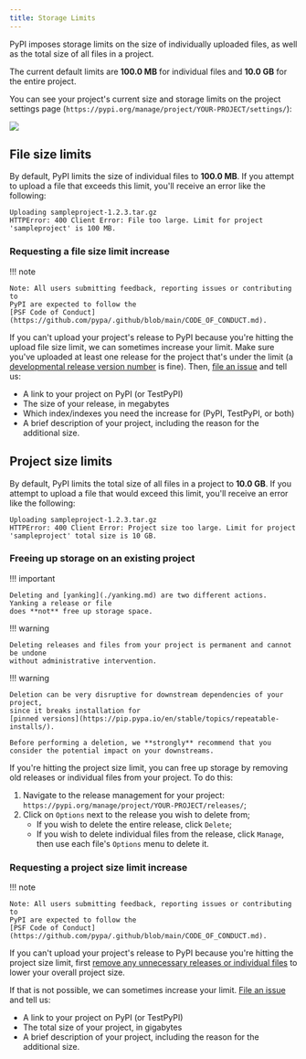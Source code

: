 ```yaml
---
title: Storage Limits
---
```


PyPI imposes storage limits on the size of individually uploaded files,
as well as the total size of all files in a project.

The current default limits are **100.0 MB** for individual files and **10.0 GB**
for the entire project.

You can see your project's current size and storage limits on
the project settings page (`https://pypi.org/manage/project/YOUR-PROJECT/settings/`):

![](/assets/project-size-and-limits.png)

## File size limits

By default, PyPI limits the size of individual files to **100.0 MB**.
If you attempt to upload a file that exceeds this limit, you'll receive
an error like the following:

```console
Uploading sampleproject-1.2.3.tar.gz
HTTPError: 400 Client Error: File too large. Limit for project 'sampleproject' is 100 MB.
```

### Requesting a file size limit increase

!!! note

    Note: All users submitting feedback, reporting issues or contributing to
    PyPI are expected to follow the
    [PSF Code of Conduct](https://github.com/pypa/.github/blob/main/CODE_OF_CONDUCT.md).

If you can't upload your project's release to PyPI because you're hitting the
upload file size limit, we can sometimes increase your limit. Make sure you've
uploaded at least one release for the project that's under the limit
(a [developmental release version number](https://packaging.python.org/en/latest/specifications/version-specifiers/#developmental-releases) is fine). Then,
[file an issue](https://github.com/pypi/support/issues/new?assignees=&labels=limit+request&template=limit-request-file.yml&title=File+Limit+Request%3A+PROJECT_NAME+-+000+MB) and tell
us:

- A link to your project on PyPI (or TestPyPI)
- The size of your release, in megabytes
- Which index/indexes you need the increase for (PyPI, TestPyPI, or both)
- A brief description of your project, including the reason for the additional size.

## Project size limits

By default, PyPI limits the total size of all files in a project to **10.0 GB**.
If you attempt to upload a file that would exceed this limit, you'll receive
an error like the following:

```console
Uploading sampleproject-1.2.3.tar.gz
HTTPError: 400 Client Error: Project size too large. Limit for project 'sampleproject' total size is 10 GB.
```

### Freeing up storage on an existing project

!!! important

    Deleting and [yanking](./yanking.md) are two different actions. Yanking a release or file
    does **not** free up storage space.

!!! warning

    Deleting releases and files from your project is permanent and cannot be undone
    without administrative intervention.

!!! warning

    Deletion can be very disruptive for downstream dependencies of your project,
    since it breaks installation for
    [pinned versions](https://pip.pypa.io/en/stable/topics/repeatable-installs/).

    Before performing a deletion, we **strongly** recommend that you
    consider the potential impact on your downstreams.

If you're hitting the project size limit, you can free up storage by removing
old releases or individual files from your project. To do this:

1. Navigate to the release management for your project: `https://pypi.org/manage/project/YOUR-PROJECT/releases/`;
2. Click on `Options` next to the release you wish to delete from;
    - If you wish to delete the entire release, click `Delete`;
    - If you wish to delete individual files from the release, click `Manage`,
      then use each file's `Options` menu to delete it.

### Requesting a project size limit increase

!!! note

    Note: All users submitting feedback, reporting issues or contributing to
    PyPI are expected to follow the
    [PSF Code of Conduct](https://github.com/pypa/.github/blob/main/CODE_OF_CONDUCT.md).

If you can't upload your project's release to PyPI because you're hitting the project size limit,
first [remove any unnecessary releases or individual files](#freeing-up-storage-on-an-existing-project)
to lower your overall project size.

If that is not possible, we can sometimes increase your limit. [File an issue](https://github.com/pypi/support/issues/new?assignees=&labels=limit+request&template=limit-request-project.yml&title=Project+Limit+Request%3A+PROJECT_NAME+-+00+GB) and tell us:

- A link to your project on PyPI (or TestPyPI)
- The total size of your project, in gigabytes
- A brief description of your project, including the reason for the additional size.

